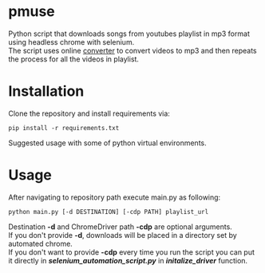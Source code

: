 # pmuse
Python script that downloads songs from youtubes playlist in mp3 format using headless chrome with selenium.  
The script uses online [converter](https://ytmp3.cc/en12/) to convert videos to mp3 and then repeats the process for all the videos in playlist.

# Installation
Clone the repository and install requirements via:
```
pip install -r requirements.txt
```
Suggested usage with some of python virtual environments.

# Usage
After navigating to repository path execute main.py as following:
```
python main.py [-d DESTINATION] [-cdp PATH] playlist_url
```
Destination **-d** and ChromeDriver path **-cdp** are optional arguments.  
If you don't provide **-d**, downloads will be placed in a directory set by automated chrome.  
If you don't want to provide **-cdp** every time you run the script you can put it directly in **_selenium_automation_script.py_** in **_initalize_driver_** function.  






